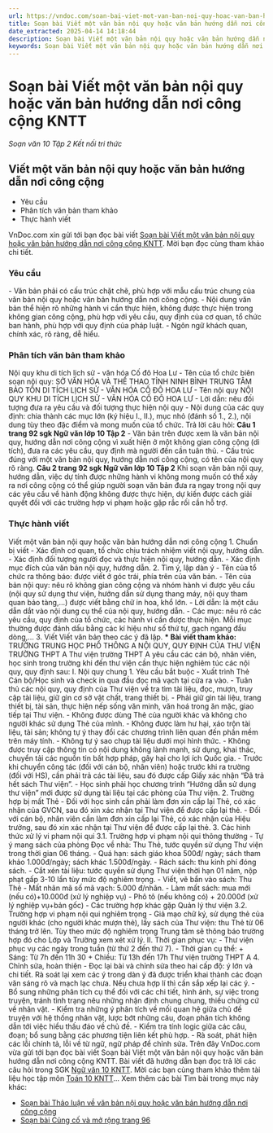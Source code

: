 ```yaml
---
url: https://vndoc.com/soan-bai-viet-mot-van-ban-noi-quy-hoac-van-ban-huong-dan-noi-cong-cong-kntt-278766
title: Soạn bài Viết một văn bản nội quy hoặc văn bản hướng dẫn nơi công cộng KNTT - Soạn văn 10 Tập 2 Kết nối tri thức - VnDoc.com
date_extracted: 2025-04-14 14:18:44
description: Soạn bài Viết một văn bản nội quy hoặc văn bản hướng dẫn nơi công cộng KNTT được VnDoc.com sưu tầm và xin gửi tới bạn đọc cùng tham khảo.
keywords: Soạn bài Viết một văn bản nội quy hoặc văn bản hướng dẫn nơi công cộng KNTT,Viết một văn bản nội quy hoặc văn bản hướng dẫn nơi công cộng,soạn Viết một văn bản nội quy hoặc văn bản hướng dẫn nơi công cộng,soạn văn 10,ngữ văn 10,văn 10
---
```


# Soạn bài Viết một văn bản nội quy hoặc văn bản hướng dẫn nơi công cộng KNTT
 _Soạn văn 10 Tập 2 Kết nối tri thức_
## Viết một văn bản nội quy hoặc văn bản hướng dẫn nơi công cộng
  * Yêu cầu
  * Phân tích văn bản tham khảo
  * Thực hành viết

VnDoc.com xin gửi tới bạn đọc bài viết [Soạn bài Viết một văn bản nội quy hoặc văn bản hướng dẫn nơi công cộng KNTT](<https://vndoc.com/soan-bai-viet-mot-van-ban-noi-quy-hoac-van-ban-huong-dan-noi-cong-cong-kntt-278766>). Mời bạn đọc cùng tham khảo chi tiết.
### **Yêu cầu**
\- Văn bản phải có cấu trúc chặt chẽ, phù hợp với mẫu cấu trúc chung của văn bản nội quy hoặc văn bản hướng dẫn nơi công cộng.
\- Nội dung văn bản thể hiện rõ những hành vi cần thực hiện, không được thực hiện trong không gian công cộng, phù hợp với yêu cầu, quy định của cơ quan, tổ chức ban hành, phù hợp với quy định của pháp luật.
\- Ngôn ngữ khách quan, chính xác, rõ ràng, dễ hiểu.
### **Phân tích văn bản tham khảo**
Nội quy khu di tích lịch sử - văn hóa Cố đô Hoa Lư
\- Tên của tổ chức biên soạn nội quy:
SỞ VĂN HÓA VÀ THỂ THAO TỈNH NINH BÌNH
TRUNG TÂM BẢO TỒN DI TÍCH LỊCH SỬ - VĂN HÓA CỐ ĐÔ HOA LƯ
\- Tên nội quy
NỘI QUY KHU DI TÍCH
LỊCH SỬ - VĂN HÓA CỐ ĐÔ HOA LƯ
\- Lời dẫn: nêu đối tượng đưa ra yêu cầu và đối tượng thực hiện nội quy
\- Nội dung của các quy định: chia thành các mục lớn \(ký hiệu I., II.\), mục nhỏ \(đánh số 1., 2.\), nội dung tùy theo đặc điểm và mong muốn của tổ chức.
Trả lời câu hỏi:
**Câu 1 trang 92 sgk Ngữ văn lớp 10 Tập 2**
\- Văn bản trên được xem là văn bản nội quy, hướng dẫn nơi công cộng vì xuất hiện ở một không gian công cộng \(di tích\), đưa ra các yêu cầu, quy định mà người đến cần tuân thủ.
\- Cấu trúc đúng với một văn bản nội quy, hướng dẫn nơi công cộng, có tên của nội quy rõ ràng.
**Câu 2 trang 92 sgk Ngữ văn lớp 10 Tập 2**
Khi soạn văn bản nội quy, hướng dẫn, việc dự tính được những hành vi không mong muốn có thể xảy ra nơi công cộng có thể giúp người soạn văn bản đưa ra ngay trong nội quy các yêu cầu về hành động không được thực hiện, dự kiến được cách giải quyết đối với các trường hợp vi phạm hoặc gặp rắc rối cần hỗ trợ.
### Thực hành viết
Viết một văn bản nội quy hoặc văn bản hướng dẫn nơi công cộng
1\. Chuẩn bị viết
\- Xác định cơ quan, tổ chức chịu trách nhiệm viết nội quy, hướng dẫn.
\- Xác định đối tượng người đọc và thực hiện nội quy, hướng dẫn.
\- Xác định mục đích của văn bản nội quy, hướng dẫn.
2\. Tìm ý, lập dàn ý
\- Tên của tổ chức ra thông báo: được viết ở góc trái, phía trên của văn bản.
\- Tên của bản nội quy: nêu rõ không gian công cộng và nhóm hành vi được yêu cầu \(nội quy sử dụng thư viện, hướng dẫn sử dụng thang máy, nội quy tham quan bảo tàng,...\) được viết bằng chữ in hoa, khổ lớn.
\- Lời dẫn: là một câu dẫn dắt vào nội dung cụ thể của nội quy, hướng dẫn.
\- Các mục: nêu rõ các yêu cầu, quy định của tổ chức, các hành vi cần được thực hiện. Mỗi mục thường được đánh dấu bằng các kí hiệu như số thứ tự, gạch ngang đầu dòng,...
3\. Viết
Viết văn bản theo các ý đã lập.
**\* Bài viết tham khảo:**
TRƯỜNG TRUNG HỌC PHỔ THÔNG A
NỘI QUY, QUY ĐỊNH CỦA THƯ VIỆN TRƯỜNG THPT A
Thư viện trường THPT A yêu cầu các cán bộ, nhân viên, học sinh trong trường khi đến thư viện cần thực hiện nghiêm túc các nội quy, quy định sau:
I. Nội quy chung
1\. Yêu cầu bắt buộc
\- Xuất trình Thẻ Cán bộ/Học sinh và check in qua đầu đọc mã vạch tại cửa ra vào.
\- Tuân thủ các nội quy, quy định của Thư viện về tra tìm tài liệu, đọc, mượn, truy cập tài liệu, giữ gìn cơ sở vật chất, trang thiết bị.
\- Phải giữ gìn tài liệu, trang thiết bị, tài sản, thực hiện nếp sống văn minh, văn hoá trong ăn mặc, giao tiếp tại Thư viện.
\- Không được dùng Thẻ của người khác và không cho người khác sử dụng Thẻ của mình.
\- Không được làm hư hại, xáo trộn tài liệu, tài sản; không tự ý thay đổi các chương trình liên quan đến phần mềm trên máy tính.
\- Không tự ý sao chụp tài liệu dưới mọi hình thức.
\- Không được truy cập thông tin có nội dung không lành mạnh, sử dụng, khai thác, chuyển tải các nguồn tin bất hợp pháp, gây hại cho lợi ích Quốc gia.
\- Trước khi chuyển công tác \(đối với cán bộ, nhân viên\) hoặc trước khi ra trường \(đối với HS\), cần phải trả các tài liệu, sau đó được cấp Giấy xác nhận “Đã trả hết sách Thư viện”.
\- Học sinh phải học chương trình “Hướng dẫn sử dụng thư viện” mới được sử dụng tài liệu tại các phòng của Thư viện.
2\. Trường hợp bị mất Thẻ
\- Đối với học sinh cần phải làm đơn xin cấp lại Thẻ, có xác nhận của GVCN, sau đó xin xác nhận tại Thư viện để được cấp lại thẻ.
\- Đối với cán bộ, nhân viên cần làm đơn xin cấp lại Thẻ, có xác nhận của Hiệu trưởng, sau đó xin xác nhận tại Thư viện để được cấp lại thẻ.
3\. Các hình thức xử lý vi pham nội qui
3.1. Trường hợp vi phạm nội qui thông thường
\- Tự ý mang sách của phòng Đọc về nhà: Thu Thẻ, tước quyền sử dụng Thư viện trong thời gian 06 tháng.
\- Quá hạn: sách giáo khoa 500đ/ ngày; sách tham khảo 1.000đ/ngày; sách khác 1.500đ/ngày.
\- Rách sách: thu kinh phí đóng sách.
\- Cắt xén tài liệu: tước quyền sử dụng Thư viện thời hạn 01 năm, nộp phạt gấp 3-10 lần tùy mức độ nghiêm trọng.
\- Viết, vẽ bẩn vào sách: Thu Thẻ
\- Mất nhãn mã số mã vạch: 5.000 đ/nhãn.
\- Làm mất sách: mua mới \(nếu có\)+10.000đ \(xử lý nghiệp vụ\)
\- Phô tô \(nếu không có\) + 20.000đ \(xử lý nghiệp vụ+bản gốc\)
\- Các trường hợp khác gặp Quản lý thư viện
3.2. Trường hợp vi phạm nội qui nghiêm trọng
\- Giả mạo chữ ký, sử dụng thẻ của người khác \(cho người khác mượn thẻ\), lấy sách của Thư viện: thu Thẻ từ 06 tháng trở lên. Tùy theo mức độ nghiêm trọng Trung tâm sẽ thông báo trường hợp đó cho Lớp và Trường xem xét xử lý.
II. Thời gian phục vụ:
\- Thư viện phục vụ các ngày trong tuần \(từ thứ 2 đến thứ 7\).
\- Thời gian cụ thể:
\+ Sáng: Từ 7h đến 11h 30
\+ Chiều: Từ 13h đến 17h
Thư viện trường THPT A
4\. Chỉnh sửa, hoàn thiện
\- Đọc lại bài và chỉnh sửa theo hai cấp độ: ý lớn và chi tiết. Rà soát lại xem các ý trong dàn ý đã được triển khai thành các đoạn văn sáng rõ và mạch lạc chưa. Nếu chưa hợp lí thì cần sắp xếp lại các ý.
\- Bổ sung những phân tích cụ thể đối với các chi tiết, hình ảnh, sự việc trong truyện, tránh tình trạng nêu những nhận định chung chung, thiếu chứng cứ về nhân vật.
\- Kiểm tra những ý phân tích về mối quan hệ giữa chủ đề truyện với hệ thống nhân vật, lược bớt những câu, đoạn phân tích không dẫn tới việc hiểu thấu đáo về chủ đề.
\- Kiểm tra tính logic giữa các câu, đoạn; bổ sung bằng các phương tiện liên kết phù hợp.
\- Rà soát, phát hiện các lỗi chính tả, lỗi về từ ngữ, ngữ pháp để chỉnh sửa.
Trên đây VnDoc.com vừa gửi tới bạn đọc bài viết Soạn bài Viết một văn bản nội quy hoặc văn bản hướng dẫn nơi công cộng KNTT. Bài viết đã hướng dẫn bạn đọc trả lời các câu hỏi trong SGK [Ngữ văn 10 KNTT](<https://vndoc.com/ngu-van-10-ket-noi-tri-thuc-tap2>). Mời các bạn cùng tham khảo thêm tài liệu học tập môn [Toán 10 KNTT](<https://vndoc.com/toan-10-ket-noi-tri-thuc-tap2>)...
Xem thêm các bài Tìm bài trong mục này khác:
  * [Soạn bài Thảo luận về văn bản nội quy hoặc văn bản hướng dẫn nơi công cộng](</soan-bai-thao-luan-ve-van-ban-noi-quy-hoac-van-ban-huong-dan-noi-cong-cong-kntt-278767>)
  * [Soạn bài Củng cố và mở rộng trang 96](</soan-bai-cung-co-va-mo-rong-trang-96-kntt-278769>)

